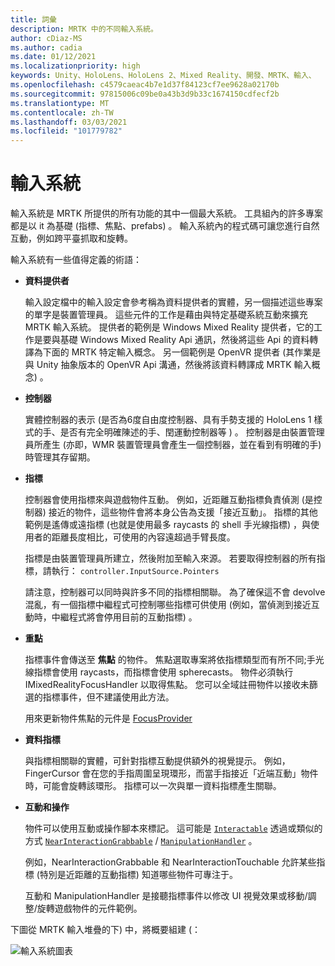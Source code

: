 ```yaml
---
title: 詞彙
description: MRTK 中的不同輸入系統。
author: cDiaz-MS
ms.author: cadia
ms.date: 01/12/2021
ms.localizationpriority: high
keywords: Unity、HoloLens、HoloLens 2、Mixed Reality、開發、MRTK、輸入、
ms.openlocfilehash: c4579caeac4b7e1d37f84123cf7ee9628a02170b
ms.sourcegitcommit: 97815006c09be0a43b3d9b33c1674150cdfecf2b
ms.translationtype: MT
ms.contentlocale: zh-TW
ms.lasthandoff: 03/03/2021
ms.locfileid: "101779782"
---
```

# <a name="input-system"></a>輸入系統

輸入系統是 MRTK 所提供的所有功能的其中一個最大系統。
工具組內的許多專案都是以 it 為基礎 (指標、焦點、prefabs) 。 輸入系統內的程式碼可讓您進行自然互動，例如跨平臺抓取和旋轉。

輸入系統有一些值得定義的術語：

- **資料提供者**

    輸入設定檔中的輸入設定會參考稱為資料提供者的實體，另一個描述這些專案的單字是裝置管理員。 這些元件的工作是藉由與特定基礎系統互動來擴充 MRTK 輸入系統。 提供者的範例是 Windows Mixed Reality 提供者，它的工作是要與基礎 Windows Mixed Reality Api 通訊，然後將這些 Api 的資料轉譯為下面的 MRTK 特定輸入概念。 另一個範例是 OpenVR 提供者 (其作業是與 Unity 抽象版本的 OpenVR Api 溝通，然後將該資料轉譯成 MRTK 輸入概念) 。

- **控制器**

    實體控制器的表示 (是否為6度自由度控制器、具有手勢支援的 HoloLens 1 樣式的手、是否有完全明確陳述的手、閏運動控制器等 ) 。 控制器是由裝置管理員所產生 (亦即，WMR 裝置管理員會產生一個控制器，並在看到有明確的手) 時管理其存留期。

- **指標**

    控制器會使用指標來與遊戲物件互動。 例如，近距離互動指標負責偵測 (是控制器) 接近的物件，這些物件會將本身公告為支援「接近互動」。 指標的其他範例是遙傳或遠指標 (也就是使用最多 raycasts 的 shell 手光線指標) ，與使用者的距離長度相比，可使用的內容遠超過手臂長度。

    指標是由裝置管理員所建立，然後附加至輸入來源。 若要取得控制器的所有指標，請執行： `controller.InputSource.Pointers`

    請注意，控制器可以同時與許多不同的指標相關聯。 為了確保這不會 devolve 混亂，有一個指標中繼程式可控制哪些指標可供使用 (例如，當偵測到接近互動時，中繼程式將會停用目前的互動指標) 。

- **重點**

    指標事件會傳送至 **焦點** 的物件。 焦點選取專案將依指標類型而有所不同;手光線指標會使用 raycasts，而指標會使用 spherecasts。 物件必須執行 IMixedRealityFocusHandler 以取得焦點。 您可以全域註冊物件以接收未篩選的指標事件，但不建議使用此方法。

    用來更新物件焦點的元件是 [FocusProvider](xref:Microsoft.MixedReality.Toolkit.Input.FocusProvider)

- **資料指標**

    與指標相關聯的實體，可針對指標互動提供額外的視覺提示。 例如，FingerCursor 會在您的手指周圍呈現環形，而當手指接近「近端互動」物件時，可能會旋轉該環形。 指標可以一次與單一資料指標產生關聯。

- **互動和操作**

    物件可以使用互動或操作腳本來標記。 這可能是 [`Interactable`](xref:Microsoft.MixedReality.Toolkit.UI.Interactable) 透過或類似的方式 [`NearInteractionGrabbable`](xref:Microsoft.MixedReality.Toolkit.Input.NearInteractionGrabbable) / [`ManipulationHandler`](xref:Microsoft.MixedReality.Toolkit.UI.ManipulationHandler) 。

    例如，NearInteractionGrabbable 和 NearInteractionTouchable 允許某些指標 (特別是近距離的互動指標) 知道哪些物件可專注于。

    互動和 ManipulationHandler 是接聽指標事件以修改 UI 視覺效果或移動/調整/旋轉遊戲物件的元件範例。

下圖從 MRTK 輸入堆疊的下) 中，將概要組建 (：

![輸入系統圖表](../features/images/Input/MRTK_InputSystem.png)
